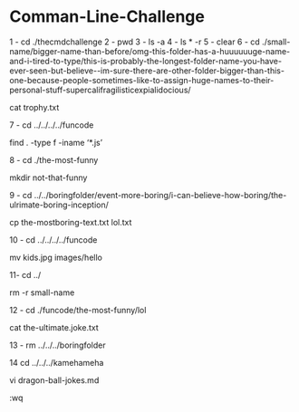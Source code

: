 # Comman-Line-Challenge


1 - cd ./thecmdchallenge
2 - pwd
3 - ls -a
4 - ls * -r
5 - clear
6 - cd ./small-name/bigger-name-than-before/omg-this-folder-has-a-huuuuuuge-name-and-i-tired-to-type/this-is-probably-the-longest-folder-name-you-have-ever-seen-but-believe--im-sure-there-are-other-folder-bigger-than-this-one-because-people-sometimes-like-to-assign-huge-names-to-their-personal-stuff-supercalifragilisticexpialidocious/ 

cat trophy.txt

7 - cd ../../../../funcode

find . -type f -iname ‘*.js’

8 - cd ./the-most-funny

mkdir not-that-funny

9 - cd ../../boringfolder/event-more-boring/i-can-believe-how-boring/the-ulrimate-boring-inception/

cp the-mostboring-text.txt lol.txt

10 - cd ../../../../funcode

mv kids.jpg images/hello

11- cd ../

rm -r small-name

12 - cd ./funcode/the-most-funny/lol

cat the-ultimate.joke.txt

13 - rm ../../../boringfolder

14 cd ../../../kamehameha

vi dragon-ball-jokes.md

:wq
